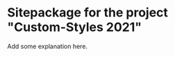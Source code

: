 Sitepackage for the project "Custom-Styles 2021"
==============================================================

Add some explanation here.
